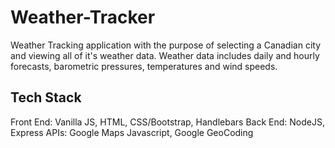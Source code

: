 # Weather-Tracker

Weather Tracking application with the purpose of selecting a Canadian city and viewing all of it's weather data. Weather data includes daily and hourly forecasts, barometric pressures, temperatures and wind speeds. 

## Tech Stack
Front End: Vanilla JS, HTML, CSS/Bootstrap, Handlebars
Back End: NodeJS, Express
APIs: Google Maps Javascript, Google GeoCoding
